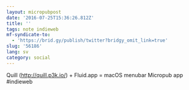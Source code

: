 ```yaml
---
layout: micropubpost
date: '2016-07-25T15:36:26.812Z'
title: ''
tags: note indieweb
mf-syndicate-to:
  - 'https://brid.gy/publish/twitter?bridgy_omit_link=true'
slug: '56186'
lang: sv
category: social
---
```

Quill (http://quill.p3k.io/) + Fluid.app = macOS menubar Micropub app #indieweb
